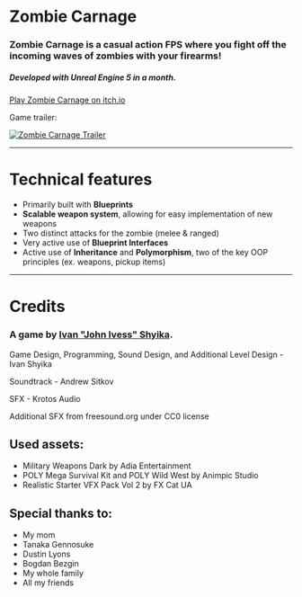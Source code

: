 # Zombie Carnage

### Zombie Carnage is a casual action FPS where you fight off the incoming waves of zombies with your firearms!
##### Developed with Unreal Engine 5 in a month.

[Play Zombie Carnage on itch.io](https://ivess.itch.io/zombie-carnage)

Game trailer:

[![Zombie Carnage Trailer](https://i9.ytimg.com/vi_webp/gIAc6IVlmCc/mqdefault.webp?v=62f9023a&sqp=CPCb5JcG&rs=AOn4CLBS_Ni_RK16EYC3ZJAOG1MxzJh5hg)](https://youtu.be/gIAc6IVlmCc)

---

# Technical features

- Primarily built with __Blueprints__
- __Scalable weapon system__, allowing for easy implementation of new weapons
- Two distinct attacks for the zombie (melee & ranged)
- Very active use of __Blueprint Interfaces__
- Active use of __Inheritance__ and __Polymorphism__, two of the key OOP principles (ex. weapons, pickup items)

---

# Credits

### A game by [Ivan "John Ivess" Shyika](https://www.linkedin.com/in/ivanshyika/).

Game Design, Programming, Sound Design, and Additional Level Design - Ivan Shyika

Soundtrack - Andrew Sitkov

SFX - Krotos Audio

Additional SFX from freesound.org under CC0 license

## Used assets:

- Military Weapons Dark by Adia Entertainment
- POLY Mega Survival Kit and POLY Wild West by Animpic Studio
- Realistic Starter VFX Pack Vol 2 by FX Cat UA

## Special thanks to:

- My mom
- Tanaka Gennosuke
- Dustin Lyons
- Bogdan Bezgin
- My whole family
- All my friends
